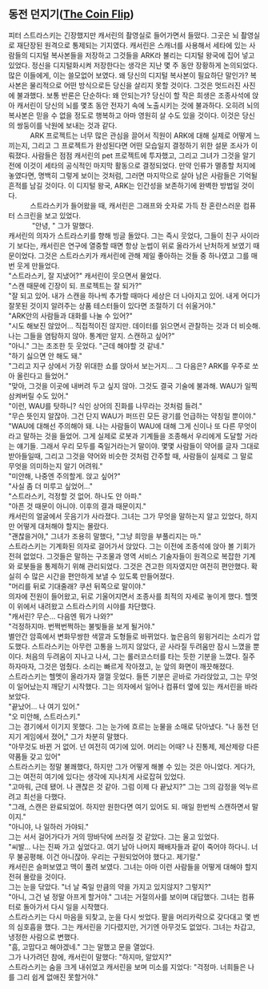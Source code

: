 ## 동전 던지기([The Coin Flip](https://somagame.com/item-4520.html))
피터 스트라스키는 긴장했지만 캐서린의 촬영실로 들어가면서 들떴다. 그곳은 뇌 촬영실로 재단장된 원격으로 통제되는 기지였다. 캐서린은 스캐너를 사용해서 세타에 있는 사람들의 디지털 복사본들을 저장하고 그것들을 ARK라 불리는 디지털 왕국에 집어 넣고 있었다. 정신을 디지털화시켜 저장한다는 생각은 지난 몇 주 동안 장황하게 논의되었다. 많은 이들에게, 이는 쓸모없어 보였다. 왜 당신의 디지털 복사본이 필요하단 말인가? 복사본은 물리적으로 어떤 방식으로든 당신을 살리지 못할 것이다. 그것은 멋드러진 사진에 불과했다. 보통 반론은 단순하다: 왜 안되는가? 당신이 할 작은 희생은 조종사석에 앉아 캐서린이 당신의 뇌를 몇초 동안 전자기 속에 노출시키는 것에 불과하다. 오히려 뇌의 복사본은 믿을 수 없을 정도로 행복하고 아마 영원히 살 수도 있을 것이다. 이것은 당신의 쌍둥이를 낙원에 보내는 것과 같다.  
&nbsp;&nbsp;&nbsp;&nbsp;&nbsp;&nbsp;&nbsp;&nbsp;&nbsp;&nbsp;&nbsp;ARK 프로젝트는 너무 많은 관심을 끌어서 직원이 ARK에 대해 실제로 어떻게 느끼는지, 그리고 그 프로젝트가 완성된다면 어떤 모습일지 결정하기 위한 설문 조사가 이뤄졌다. 사람들은 점점 캐서린의 pet 프로젝트에 투자했고, 그리고 그녀가 그것을 알기전에 이것이 세타의 공식적인 마지막 활동으로 결정되었다. 만약 인류가 멸종할 처지에 놓였다면, 명백히 그렇게 보이는 것처럼, 그러면 마지막으로 살아 남은 사람들은 기억될 흔적를 남길 것이다. 이 디지털 왕국, ARK는 인간성을 보존하기에 완벽한 방법일 것이다.  
&nbsp;&nbsp;&nbsp;&nbsp;&nbsp;&nbsp;&nbsp;&nbsp;&nbsp;&nbsp;&nbsp;스트라스키가 들어왔을 때, 캐서린은 그래프와 숫자로 가득 찬 혼란스러운 컴퓨터 스크린을 보고 있었다.  
&nbsp;&nbsp;&nbsp;&nbsp;&nbsp;&nbsp;&nbsp;&nbsp;&nbsp;&nbsp;&nbsp; "안녕, " 그가 말했다.  
캐서린의 의자가 스트라스키를 향해 빙글 돌았다. 그는 즉시 웃었다, 그들이 친구 사이라기 보다는, 캐서린은 연구에 열중할 때면 항상 눈썹이 위로 올라가서 난처하게 보였기 때문이었다. 그것은 스트라스키가 캐서린에 관해 제일 좋아하는 것들 중 하나였고 그를 매번 웃게 만들었다.  
"스트라스키, 잘 지냈어?" 캐서린이 웃으면서 물었다.  
"스캔 때문에 긴장이 되. 프로젝트는 잘 되가?"  
"잘 되고 있어. 내가 스캔을 하나씩 추가할 때마다 세상은 더 나아지고 있어. 내게 어디가 잘못된 것이지 알려주는 상품 테스터들이 있다면 조절하기 더 쉬울거야."  
"ARK안의 사람들과 대화를 나눌 수 있어?"  
"시도 해보진 않았어... 직접적이진 않지만. 데이터를 읽으면서 관찰하는 것과 더 비슷해. 나는 그들을 염탐하지 않아. 통계만 알지. 스캔하고 싶어?"  
"아니." 그는 초조한 듯 웃었다. "근데 해야할 것 같네."  
"하기 싫으면 안 해도 돼."  
"그리고 지구 상에서 가장 위대한 쇼를 앉아서 보는거지... 그 다음은? ARK를 우주로 쏘아 올린다고 들었어."  
"맞아, 그것을 이곳에 내버려 두고 싶지 않아. 그것도 결국 기술에 불과해. WAU가 일찍 삼켜버릴 수도 있어."  
"이런, WAU를 탓하니? 식인 상어의 진화를 나무라는 것처럼 들려."  
"무슨 뜻인지 알잖아. 그건 단지 WAU가 퍼뜨린 모든 광기를 언급하는 약칭일 뿐이야."  
"WAU에 대해선 주의해야 돼. 나는 사람들이 WAU에 대해 그게 신이나 또 다른 무엇이라고 말하는 것을 들었어. 그게 실제로 로봇과 기계들을 조종해서 우리에게 도달할 거라는 얘기들. 그래서 우리 모두를 죽일거라는거 말이야. 몇몇 사람들이 약어를 글자 그대로 받아들일때, 그리고 그것을 약어와 비슷한 것처럼 간주할 때, 사람들이 실제로 그 말로 무엇을 의미하는지 알기 어려워."  
"미안해, 나중엔 주의할게. 앉고 싶어?"  
"사실 좀 더 미루고 싶었어..."  
"스트라스키, 걱정할 것 없어. 하나도 안 아파."  
"아픈 것 때문이 아니야. 이후의 결과 때문이지."  
캐서린의 얼굴에서 웃음기가 사라졌다. 그녀는 그가 무엇을 말하는지 알고 있었다, 하지만 어떻게 대처해야 할지는 몰랐다.  
"괜찮을거야," 그녀가 조용히 말했다, "그냥 희망을 부풀리지는 마."  
스트라스키는 기계화된 의자로 걸어가서 앉았다. 그는 이전에 조종석에 앉아 볼 기회가 전혀 없었다. 그것들은 말하는 구조물과 영역 서비스 기술자들이 원격으로 복잡한 기계와 로봇들을 통제하기 위해 관리되었다. 그것은 견고한 의자였지만 여전히 편안했다. 확실히 수 많은 시간을 편안하게 보낼 수 있도록 만들어졌다.  
"머리를 뒤로 기대줄래? 쿠션 뒤쪽으로 말이야."  
의자에 전원이 들어왔고, 뒤로 기울어지면서 조종사를 최적의 자세로 놓이게 했다. 헬멧이 위에서 내려왔고 스트라스키의 시야를 차단했다.  
"캐서린? 무슨... 다음엔 뭐가 나와?"  
"걱정하지마. 번쩍번쩍하는 불빛들을 보게 될거야."  
별안간 암흑에서 변화무쌍한 색깔과 도형들로 바뀌었다. 높은음의 윙윙거리는 소리가 압도했다. 스트라스키는 아무런 고통을 느끼지 않았다, 곧 사라질 두려움만 잠시 느꼈을 뿐이다. 처음의 두려움이 지나고 나서, 그는 롤러코스터를 타는 듯한 기분을 느꼈다. 질주하자마자, 그것은 멈췄다. 소리는 빠르게 작아졌고, 눈 앞의 화면이 깨끗해졌다.  
스트라스키는 헬멧이 올라가자 껄껄 웃었다. 들뜬 기분은 곧바로 가라앉았고, 그는 무엇이 일어났는지 깨닫기 시작했다. 그는 의자에서 일어나 컴퓨터 옆에 있는 캐서린을 바라보았다.  
"끝났어... 나 여기 있어."  
"오 미안해, 스트라스키."  
그는 경기에서 이기지 못했다. 그는 눈가에 흐르는 눈물을 소매로 닦아냈다. "나 동전 던지기 게임에서 졌어," 그가 차분히 말했다.  
"아무것도 바뀐 거 없어. 넌 여전히 여기에 있어. 머리는 어때? 나 진통제, 제산제랑 다른 약품들 갖고 있어"  
스트라스키는 정말 불쾌했다, 하지만 그가 어떻게 해볼 수 있는 것은 아니었다. 게다가, 그는 여전히 여기에 있다는 생각에 지나치게 사로잡혀 있었다.  
"고마워, 근데 됐어. 나 괜찮은 것 같아. 그럼 이제 다 끝났지?" 그는 그의 감정을 억누르려고 최선을 다했다.  
"그래, 스캔은 완료되었어. 하지만 원한다면 여기 있어도 되. 매일 한번씩 스캔하면서 말이지."  
"아니야, 나 일하러 가야되."  
그는 서서 걸어가다가 거의 땅바닥에 쓰러질 것 같았다. 그는 울고 있었다.  
"씨발... 나는 진짜 가고 싶었다고. 여기 남아 나머지 패배자들과 같이 죽어야 하다니. 너무 불공평해. 이건 아니잖아. 우리는 구원되었어야 했다고. 제기랄."  
캐서린은 슬퍼보였고 맥이 풀려 보였다. 그녀는 아마 이런 사람들을 어떻게 대해야 할지 전혀 몰랐을 것이다.  
그는 눈을 닦았다. "너 날 죽일 만큼의 약을 가지고 있지않지? 그렇지?"  
"아니, 그건 널 정말 아프게 할거야." 그녀는 거절의사를 보이며 대답했다. 그녀는 컴퓨터로 돌아가서 다시 일을 시작했다.  
스트라스키는 다시 마음을 되찾고, 눈을 다시 씻었다. 팔을 머리카락으로 갖다대고 몇 번의 심호흡을 했다. 그는 캐서린을 기다렸지만, 거기엔 아무것도 없었다. 그녀는 차갑고, 냉정한 사람으로 변했다.  
"흠, 고맙다고 해야겠네." 그는 말했고 문을 열었다.  
그가 나가려던 참에, 캐서린이 말했다: "하지마, 알았지?"  
스트라스키는 숨을 크게 내쉬었고 캐서린을 보며 미소를 지었다: "걱정마. 너희들은 나를 그리 쉽게 없애진 못할거야."




